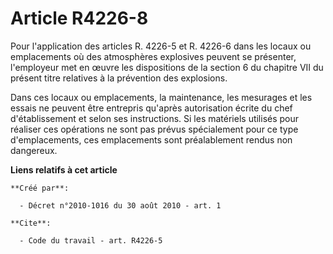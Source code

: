 # Article R4226-8

Pour l'application des articles R. 4226-5 et R. 4226-6 dans les locaux ou emplacements où des atmosphères explosives peuvent
se présenter, l'employeur met en œuvre les dispositions de la section 6 du chapitre VII du présent titre relatives à la
prévention des explosions. 

Dans ces locaux ou emplacements, la maintenance, les mesurages et les essais ne peuvent être entrepris qu'après autorisation
écrite du chef d'établissement et selon ses instructions. Si les matériels utilisés pour réaliser ces opérations ne sont pas
prévus spécialement pour ce type d'emplacements, ces emplacements sont préalablement rendus non dangereux.

**Liens relatifs à cet article**

	**Créé par**:

	  - Décret n°2010-1016 du 30 août 2010 - art. 1

	**Cite**:

	  - Code du travail - art. R4226-5
